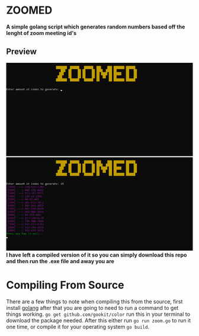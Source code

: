 # ZOOMED 
**A simple golang script which generates random numbers based off the lenght of zoom meeting id's**

## Preview
![image](./images/show.png)
![gened coded](./images/gen.png)
**I have left a compiled version of it so you can simply download this repo and then run the .exe file and away you are**

# Compiling From Source
There are a few things to note when compiling this from the source, first install [golang](https://golang.org/dl/) after that you are going to need to run a command to get things working. `go get github.com/gookit/color` run this in your terminal to download the package needed. After this either run `go run zoom.go` to run it one time, or compile it for your operating system `go build`.
